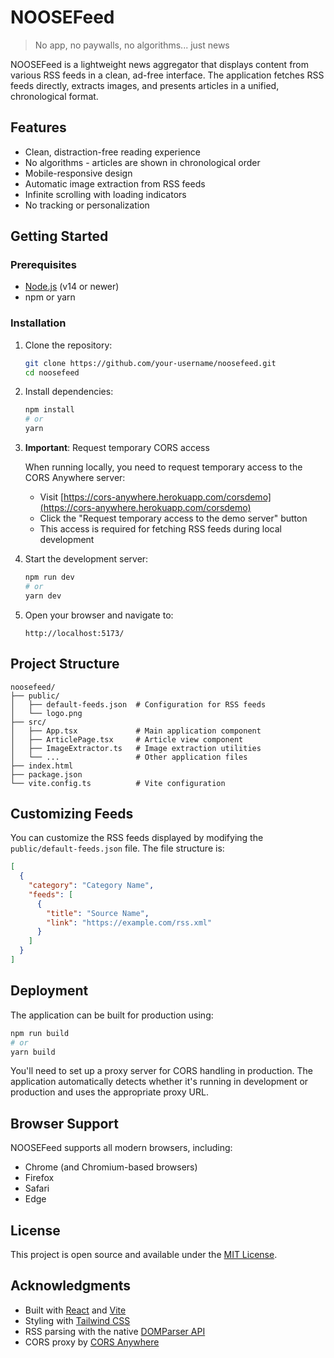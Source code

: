 # NOOSEFeed

> No app, no paywalls, no algorithms... just news

NOOSEFeed is a lightweight news aggregator that displays content from various RSS feeds in a clean, ad-free interface. The application fetches RSS feeds directly, extracts images, and presents articles in a unified, chronological format.

## Features

- Clean, distraction-free reading experience
- No algorithms - articles are shown in chronological order
- Mobile-responsive design
- Automatic image extraction from RSS feeds
- Infinite scrolling with loading indicators
- No tracking or personalization

## Getting Started

### Prerequisites

- [Node.js](https://nodejs.org/) (v14 or newer)
- npm or yarn

### Installation

1. Clone the repository:
   ```bash
   git clone https://github.com/your-username/noosefeed.git
   cd noosefeed
   ```

2. Install dependencies:
   ```bash
   npm install
   # or
   yarn
   ```

3. **Important**: Request temporary CORS access

   When running locally, you need to request temporary access to the CORS Anywhere server:
   - Visit [https://cors-anywhere.herokuapp.com/corsdemo](https://cors-anywhere.herokuapp.com/corsdemo)
   - Click the "Request temporary access to the demo server" button
   - This access is required for fetching RSS feeds during local development

4. Start the development server:
   ```bash
   npm run dev
   # or
   yarn dev
   ```

5. Open your browser and navigate to:
   ```
   http://localhost:5173/
   ```

## Project Structure

```
noosefeed/
├── public/
│   ├── default-feeds.json  # Configuration for RSS feeds
│   └── logo.png
├── src/
│   ├── App.tsx             # Main application component
│   ├── ArticlePage.tsx     # Article view component
│   ├── ImageExtractor.ts   # Image extraction utilities
│   └── ...                 # Other application files
├── index.html
├── package.json
└── vite.config.ts          # Vite configuration
```

## Customizing Feeds

You can customize the RSS feeds displayed by modifying the `public/default-feeds.json` file. The file structure is:

```json
[
  {
    "category": "Category Name",
    "feeds": [
      {
        "title": "Source Name",
        "link": "https://example.com/rss.xml"
      }
    ]
  }
]
```

## Deployment

The application can be built for production using:

```bash
npm run build
# or
yarn build
```

You'll need to set up a proxy server for CORS handling in production. The application automatically detects whether it's running in development or production and uses the appropriate proxy URL.

## Browser Support

NOOSEFeed supports all modern browsers, including:
- Chrome (and Chromium-based browsers)
- Firefox
- Safari
- Edge

## License

This project is open source and available under the [MIT License](LICENSE).

## Acknowledgments

- Built with [React](https://reactjs.org/) and [Vite](https://vitejs.dev/)
- Styling with [Tailwind CSS](https://tailwindcss.com/)
- RSS parsing with the native [DOMParser API](https://developer.mozilla.org/en-US/docs/Web/API/DOMParser)
- CORS proxy by [CORS Anywhere](https://github.com/Rob--W/cors-anywhere)
